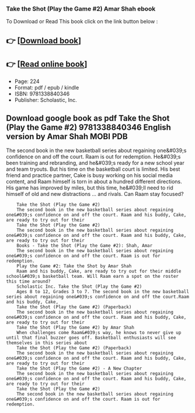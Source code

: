 ### Take the Shot (Play the Game #2) Amar Shah ebook

To Download or Read This book click on the link button below :

## 👉  [**[Download book](http://ebooksharez.info/download.php?group=book&from=github.com&id=718746&lnk=1065 "Download book")**]

## 👉  [**[Read online book](http://ebooksharez.info/download.php?group=book&from=github.com&id=718746&lnk=1065 "Read online book")**]


* Page: 224
* Format: pdf / epub / kindle
* ISBN: 9781338840346
* Publisher: Scholastic, Inc.



## Download google book as pdf Take the Shot (Play the Game #2) 9781338840346 English version by Amar Shah MOBI PDB



The second book in the new basketball series about regaining one&amp;#039;s confidence on and off the court. Raam is out for redemption. He&amp;#039;s been training and rebranding, and he&amp;#039;s ready for a new school year and team tryouts. But his time on the basketball court is limited. His best friend and practice partner, Cake is busy working on his social media content, and Raam himself is torn in about a hundred different directions. His game has improved by miles, but this time, he&amp;#039;ll need to rid himself of old and new distractions ... and rivals. Can Raam stay focused?


        Take the Shot (Play the Game #2)
        The second book in the new basketball series about regaining one&#039;s confidence on and off the court. Raam and his buddy, Cake, are ready to try out for their 
        Take the Shot (Play the Game #2)
        The second book in the new basketball series about regaining one&#039;s confidence on and off the court. Raam and his buddy, Cake, are ready to try out for their 
        Books - Take the Shot (Play the Game #2): Shah, Amar
        The second book in the new basketball series about regaining one&#039;s confidence on and off the court. Raam is out for redemption.
        Play the Game #2: Take the Shot by Amar Shah
        Raam and his buddy, Cake, are ready to try out for their middle school&#039;s basketball team. Will Raam earn a spot on the roster this time around?
        Scholastic Inc. Take the Shot (Play the Game #2)
        Ages 8 to 12, Grades 3 to 7. The second book in the new basketball series about regaining one&#039;s confidence on and off the court.Raam and his buddy, Cake, 
        Take the Shot (Play the Game #2) (Paperback)
        The second book in the new basketball series about regaining one&#039;s confidence on and off the court. Raam and his buddy, Cake, are ready to try out for their 
        Take the Shot (Play the Game #2) by Amar Shah
        When challenges come Raam&#039;s way, he knows to never give up until that final buzzer goes off. Basketball enthusiasts will see themselves in this series about 
        Take the Shot (Play the Game #2) (Paperback)
        The second book in the new basketball series about regaining one&#039;s confidence on and off the court. Raam and his buddy, Cake, are ready to try out for their 
        Take the Shot (Play the Game #2) - A New Chapter
        The second book in the new basketball series about regaining one&#039;s confidence on and off the court. Raam and his buddy, Cake, are ready to try out for their 
        Take the Shot (Play the Game #2)
        The second book in the new basketball series about regaining one&#039;s confidence on and off the court. Raam is out for redemption.
    




